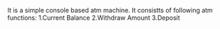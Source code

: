 It is a simple console based atm machine.
It consistts of following atm functions:
1.Current Balance
2.Withdraw Amount
3.Deposit
